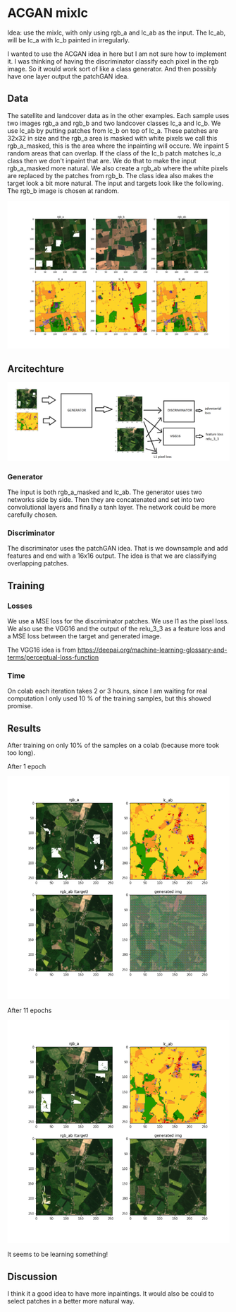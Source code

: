 # ACGAN mixlc

Idea: use the mixlc, with only using rgb_a and lc_ab as the input. The lc_ab, will be lc_a with lc_b painted in irregularly.

I wanted to use the ACGAN idea in here but I am not sure how to implement it. I was thinking of having the discriminator classify each pixel in the rgb image. So it would work sort of like a class generator. And then possibly have one layer output the patchGAN idea.

## Data

The satellite and landcover data as in the other examples. Each sample uses two images rgb_a and rgb_b and two landcover classes lc_a and lc_b. We use lc_ab by putting patches from lc_b on top of lc_a. These patches are 32x32 in size and the rgb_a area is masked with white pixels we call this rgb_a_masked, this is the area where the inpainting will occure. We inpaint 5 random areas that can overlap. If the class of the lc_b patch matches lc_a class then we don't inpaint that are. We do that to make the input rgb_a_masked more natural. We also create a rgb_ab where the white pixels are replaced by the patches from rgb_b. The class idea also makes the target look a bit more natural. The input and targets look like the following. The rgb_b image is chosen at random.

![target example](images/input_example.png)

## Arcitechture

![arcitechture](images/arcitechture.png)

### Generator

The input is both rgb_a_masked and lc_ab.
The generator uses two networks side by side. Then they are concatenated and set into two convolutional layers and finally a tanh layer. The network could be more carefully chosen.

### Discriminator

The discriminator uses the patchGAN idea. That is we downsample and add features and end with a 16x16 output. The idea is that we are classifying overlapping patches.

## Training

### Losses

We use a MSE loss for the discriminator patches. We use l1 as the pixel loss. We also use the VGG16 and the output of the relu_3_3 as a feature loss and a MSE loss between the target and generated image.

The VGG16 idea is from https://deepai.org/machine-learning-glossary-and-terms/perceptual-loss-function

### Time

On colab each iteration takes 2 or 3 hours, since I am waiting for real computation I only used 10 % of the training samples, but this showed promise.

## Results

After training on only 10% of the samples on a colab (because more took too long).

After 1 epoch

![1 epoch](images/gen_1.png)

After 11 epochs

![11 epochs](images/gen_11.png)

It seems to be learning something!

## Discussion

I think it a good idea to have more inpaintings. It would also be could to select patches in a better more natural way.
